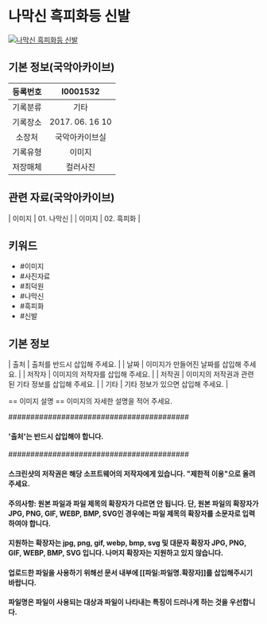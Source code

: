 
# 나막신 흑피화등 신발

[![나막신 흑피화등 신발](http://www.kfaf.or.kr/archive/image/2010_한국민속예술제_main.png)](//www.naver.com)



## 기본 정보(국악아카이브)  
| 등록번호  | I0001532 | 
|:-------------:|:-------------:|
| 기록분류 | 기타 | 
| 기록장소 | 2017. 06. 16 10 | 
| 소장처 |  국악아카이브실 | 
| 기록유형 |  이미지 | 
| 저장매체 |  컬러사진 | 

## 관련 자료(국악아카이브) 

| 이미지 |  01. 나막신 | 
| 이미지 |  02. 흑피화 | 
 
## 키워드 
- #이미지
- #사진자료
- #최덕원
- #나막신
- #흑피화
- #신발


## 기본 정보 

| 출처 |  출처를 반드시 삽입해 주세요. | 
| 날짜 |  이미지가 만들어진 날짜를 삽입해 주세요. | 
| 저작자 |  이미지의 저작자를 삽입해 주세요. | 
| 저작권 |  이미지의 저작권과 관련된 기타 정보를 삽입해 주세요. | 
| 기타 |  기타 정보가 있으면 삽입해 주세요. | 

== 이미지 설명 ==
이미지의 자세한 설명을 적어 주세요.



#########################################
#### '출처'는 반드시 삽입해야 합니다. ##
#########################################
#### 스크린샷의 저작권은 해당 소프트웨어의 저작자에게 있습니다. "제한적 이용"으로 올려주세요.
#### 주의사항: 원본 파일과 파일 제목의 확장자가 다르면 안 됩니다. 단, 원본 파일의 확장자가 JPG, PNG, GIF, WEBP, BMP, SVG인 경우에는 파일 제목의 확장자를 소문자로 입력하여야 합니다.
#### 지원하는 확장자는 jpg, png, gif, webp, bmp, svg 및 대문자 확장자 JPG, PNG, GIF, WEBP, BMP, SVG 입니다. 나머지 확장자는 지원하고 있지 않습니다.

#### 업로드한 파일을 사용하기 위해선 문서 내부에 [[파일:파일명.확장자]]를 삽입해주시기 바랍니다.

#### 파일명은 파일이 사용되는 대상과 파일이 나타내는 특징이 드러나게 하는 것을 우선합니다.
